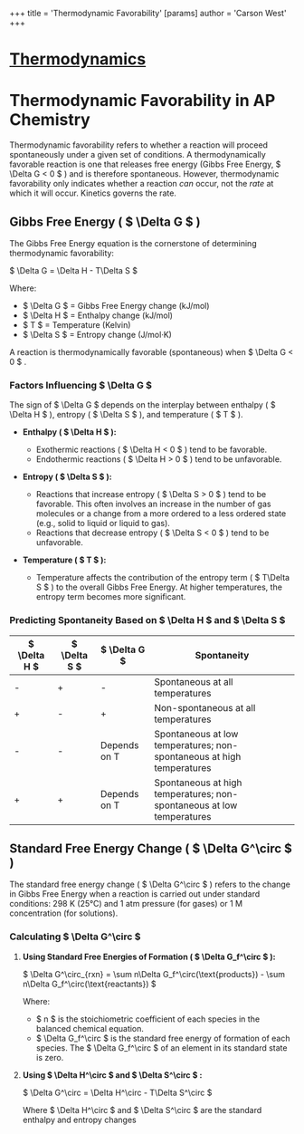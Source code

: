 +++
 title = 'Thermodynamic Favorability'
[params]
	author = 'Carson West'
+++
# [Thermodynamics](./../thermodynamics/)
# Thermodynamic Favorability in AP Chemistry

Thermodynamic favorability refers to whether a reaction will proceed spontaneously under a given set of conditions.  A thermodynamically favorable reaction is one that releases free energy (Gibbs Free Energy,  $ \Delta G < 0 $ ) and is therefore spontaneous.  However, thermodynamic favorability only indicates whether a reaction *can* occur, not the *rate* at which it will occur. Kinetics governs the rate.

## Gibbs Free Energy ( $ \Delta G $ )

The Gibbs Free Energy equation is the cornerstone of determining thermodynamic favorability:

 $ \Delta G = \Delta H - T\Delta S $ 

Where:

*    $ \Delta G $  = Gibbs Free Energy change (kJ/mol)
*    $ \Delta H $  = Enthalpy change (kJ/mol) 
*    $ T $  = Temperature (Kelvin)
*    $ \Delta S $  = Entropy change (J/mol·K) 

A reaction is thermodynamically favorable (spontaneous) when  $ \Delta G < 0 $ .

### Factors Influencing  $ \Delta G $ 

The sign of  $ \Delta G $  depends on the interplay between enthalpy ( $ \Delta H $ ), entropy ( $ \Delta S $ ), and temperature ( $ T $ ).

*   **Enthalpy ( $ \Delta H $ ):**
    *   Exothermic reactions ( $ \Delta H < 0 $ ) tend to be favorable.
    *   Endothermic reactions ( $ \Delta H > 0 $ ) tend to be unfavorable.

*   **Entropy ( $ \Delta S $ ):**
    *   Reactions that increase entropy ( $ \Delta S > 0 $ ) tend to be favorable.  This often involves an increase in the number of gas molecules or a change from a more ordered to a less ordered state (e.g., solid to liquid or liquid to gas).
    *   Reactions that decrease entropy ( $ \Delta S < 0 $ ) tend to be unfavorable.

*   **Temperature ( $ T $ ):**
    *   Temperature affects the contribution of the entropy term ( $ T\Delta S $ ) to the overall Gibbs Free Energy. At higher temperatures, the entropy term becomes more significant.

### Predicting Spontaneity Based on  $ \Delta H $  and  $ \Delta S $ 

|  $ \Delta H $  |  $ \Delta S $  |  $ \Delta G $  | Spontaneity |
|---|---|---|---|
| - | + | - | Spontaneous at all temperatures |
| + | - | + | Non-spontaneous at all temperatures |
| - | - | Depends on T | Spontaneous at low temperatures; non-spontaneous at high temperatures |
| + | + | Depends on T | Spontaneous at high temperatures; non-spontaneous at low temperatures |

## Standard Free Energy Change ( $ \Delta G^\circ $ )

The standard free energy change ( $ \Delta G^\circ $ ) refers to the change in Gibbs Free Energy when a reaction is carried out under standard conditions: 298 K (25°C) and 1 atm pressure (for gases) or 1 M concentration (for solutions).

### Calculating  $ \Delta G^\circ $ 

1.  **Using Standard Free Energies of Formation ( $ \Delta G_f^\circ $ ):**

     $ \Delta G^\circ_{rxn} = \sum n\Delta G_f^\circ(\text{products}) - \sum n\Delta G_f^\circ(\text{reactants}) $ 

    Where:

    *    $ n $  is the stoichiometric coefficient of each species in the balanced chemical equation.
    *    $ \Delta G_f^\circ $  is the standard free energy of formation of each species.  The  $ \Delta G_f^\circ $  of an element in its standard state is zero.

2.  **Using  $ \Delta H^\circ $  and  $ \Delta S^\circ $ :**

     $ \Delta G^\circ = \Delta H^\circ - T\Delta S^\circ $ 

    Where  $ \Delta H^\circ $  and  $ \Delta S^\circ $  are the standard enthalpy and entropy changes